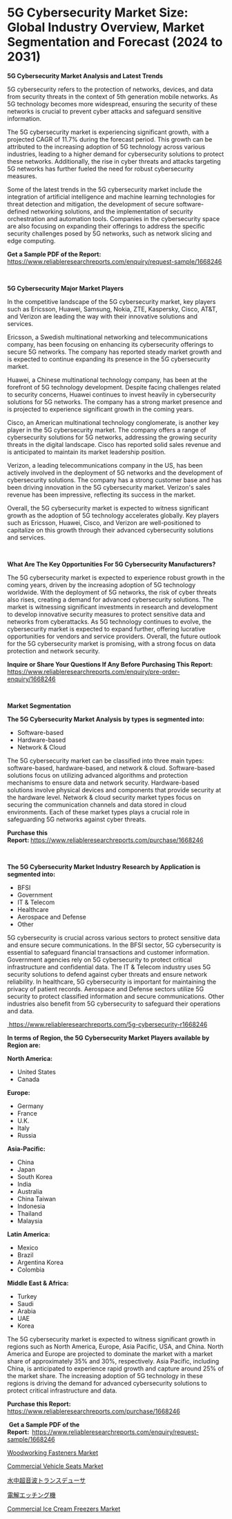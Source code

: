 <p><h1>5G Cybersecurity Market Size: Global Industry Overview, Market Segmentation and Forecast (2024 to 2031)</h1></p><p><strong>5G Cybersecurity Market Analysis and Latest Trends</strong></p>
<p><p>5G cybersecurity refers to the protection of networks, devices, and data from security threats in the context of 5th generation mobile networks. As 5G technology becomes more widespread, ensuring the security of these networks is crucial to prevent cyber attacks and safeguard sensitive information.</p><p>The 5G cybersecurity market is experiencing significant growth, with a projected CAGR of 11.7% during the forecast period. This growth can be attributed to the increasing adoption of 5G technology across various industries, leading to a higher demand for cybersecurity solutions to protect these networks. Additionally, the rise in cyber threats and attacks targeting 5G networks has further fueled the need for robust cybersecurity measures.</p><p>Some of the latest trends in the 5G cybersecurity market include the integration of artificial intelligence and machine learning technologies for threat detection and mitigation, the development of secure software-defined networking solutions, and the implementation of security orchestration and automation tools. Companies in the cybersecurity space are also focusing on expanding their offerings to address the specific security challenges posed by 5G networks, such as network slicing and edge computing.</p></p>
<p><strong>Get a Sample PDF of the Report:&nbsp;</strong> <a href="https://www.reliableresearchreports.com/enquiry/request-sample/1668246">https://www.reliableresearchreports.com/enquiry/request-sample/1668246</a></p>
<p>&nbsp;</p>
<p><strong>5G Cybersecurity Major Market Players</strong></p>
<p><p>In the competitive landscape of the 5G cybersecurity market, key players such as Ericsson, Huawei, Samsung, Nokia, ZTE, Kaspersky, Cisco, AT&T, and Verizon are leading the way with their innovative solutions and services. </p><p>Ericsson, a Swedish multinational networking and telecommunications company, has been focusing on enhancing its cybersecurity offerings to secure 5G networks. The company has reported steady market growth and is expected to continue expanding its presence in the 5G cybersecurity market.</p><p>Huawei, a Chinese multinational technology company, has been at the forefront of 5G technology development. Despite facing challenges related to security concerns, Huawei continues to invest heavily in cybersecurity solutions for 5G networks. The company has a strong market presence and is projected to experience significant growth in the coming years.</p><p>Cisco, an American multinational technology conglomerate, is another key player in the 5G cybersecurity market. The company offers a range of cybersecurity solutions for 5G networks, addressing the growing security threats in the digital landscape. Cisco has reported solid sales revenue and is anticipated to maintain its market leadership position.</p><p>Verizon, a leading telecommunications company in the US, has been actively involved in the deployment of 5G networks and the development of cybersecurity solutions. The company has a strong customer base and has been driving innovation in the 5G cybersecurity market. Verizon's sales revenue has been impressive, reflecting its success in the market.</p><p>Overall, the 5G cybersecurity market is expected to witness significant growth as the adoption of 5G technology accelerates globally. Key players such as Ericsson, Huawei, Cisco, and Verizon are well-positioned to capitalize on this growth through their advanced cybersecurity solutions and services.</p></p>
<p>&nbsp;</p>
<p><strong>What Are The Key Opportunities For 5G Cybersecurity Manufacturers?</strong></p>
<p><p>The 5G cybersecurity market is expected to experience robust growth in the coming years, driven by the increasing adoption of 5G technology worldwide. With the deployment of 5G networks, the risk of cyber threats also rises, creating a demand for advanced cybersecurity solutions. The market is witnessing significant investments in research and development to develop innovative security measures to protect sensitive data and networks from cyberattacks. As 5G technology continues to evolve, the cybersecurity market is expected to expand further, offering lucrative opportunities for vendors and service providers. Overall, the future outlook for the 5G cybersecurity market is promising, with a strong focus on data protection and network security.</p></p>
<p><strong>Inquire or Share Your Questions If Any Before Purchasing This Report:</strong> <a href="https://www.reliableresearchreports.com/enquiry/pre-order-enquiry/1668246">https://www.reliableresearchreports.com/enquiry/pre-order-enquiry/1668246</a></p>
<p>&nbsp;</p>
<p><strong>Market Segmentation</strong></p>
<p><strong>The 5G Cybersecurity Market Analysis by types is segmented into:</strong></p>
<p><ul><li>Software-based</li><li>Hardware-based</li><li>Network & Cloud</li></ul></p>
<p><p>The 5G cybersecurity market can be classified into three main types: software-based, hardware-based, and network & cloud. Software-based solutions focus on utilizing advanced algorithms and protection mechanisms to ensure data and network security. Hardware-based solutions involve physical devices and components that provide security at the hardware level. Network & cloud security market types focus on securing the communication channels and data stored in cloud environments. Each of these market types plays a crucial role in safeguarding 5G networks against cyber threats.</p></p>
<p><strong>Purchase this Report:&nbsp;</strong><a href="https://www.reliableresearchreports.com/purchase/1668246">https://www.reliableresearchreports.com/purchase/1668246</a></p>
<p>&nbsp;</p>
<p><strong>The 5G Cybersecurity Market Industry Research by Application is segmented into:</strong></p>
<p><ul><li>BFSI</li><li>Government</li><li>IT & Telecom</li><li>Healthcare</li><li>Aerospace and Defense</li><li>Other</li></ul></p>
<p><p>5G cybersecurity is crucial across various sectors to protect sensitive data and ensure secure communications. In the BFSI sector, 5G cybersecurity is essential to safeguard financial transactions and customer information. Government agencies rely on 5G cybersecurity to protect critical infrastructure and confidential data. The IT & Telecom industry uses 5G security solutions to defend against cyber threats and ensure network reliability. In healthcare, 5G cybersecurity is important for maintaining the privacy of patient records. Aerospace and Defense sectors utilize 5G security to protect classified information and secure communications. Other industries also benefit from 5G cybersecurity to safeguard their operations and data.</p></p>
<p><a href="https://www.reliableresearchreports.com/5g-cybersecurity-r1668246">&nbsp;https://www.reliableresearchreports.com/5g-cybersecurity-r1668246</a></p>
<p><strong>In terms of Region, the 5G Cybersecurity Market Players available by Region are:</strong></p>
<p>
    <p> <strong> North America: </strong>
        <ul>
            <li>United States</li>
            <li>Canada</li>
        </ul>
        </p> 
    <p> <strong> Europe: </strong>
        <ul>
            <li>Germany</li>
            <li>France</li>
            <li>U.K.</li>
            <li>Italy</li>
            <li>Russia</li>
        </ul>
        </p> 
    <p> <strong> Asia-Pacific: </strong>
        <ul>
            <li>China</li>
            <li>Japan</li>
            <li>South Korea</li>
            <li>India</li>
            <li>Australia</li>
            <li>China Taiwan</li>
            <li>Indonesia</li>
            <li>Thailand</li>
            <li>Malaysia</li>
        </ul>
        </p> 
    <p> <strong> Latin America: </strong>
        <ul>
            <li>Mexico</li>
            <li>Brazil</li>
            <li>Argentina Korea</li>
            <li>Colombia</li>
        </ul>
        </p> 
    <p> <strong> Middle East & Africa: </strong>
        <ul>
            <li>Turkey</li>
            <li>Saudi</li>
            <li>Arabia</li>
            <li>UAE</li>
            <li>Korea</li>
        </ul>
    </p>
    </p>
<p><p>The 5G cybersecurity market is expected to witness significant growth in regions such as North America, Europe, Asia Pacific, USA, and China. North America and Europe are projected to dominate the market with a market share of approximately 35% and 30%, respectively. Asia Pacific, including China, is anticipated to experience rapid growth and capture around 25% of the market share. The increasing adoption of 5G technology in these regions is driving the demand for advanced cybersecurity solutions to protect critical infrastructure and data.</p></p>
<p><strong>Purchase this Report: </strong><a href="https://www.reliableresearchreports.com/purchase/1668246">https://www.reliableresearchreports.com/purchase/1668246</a></p>
<p>&nbsp;<strong>Get a Sample PDF of the Report:&nbsp;&nbsp;</strong><a href="https://www.reliableresearchreports.com/enquiry/request-sample/1668246">https://www.reliableresearchreports.com/enquiry/request-sample/1668246</a></p>
<p><strong></strong></p>
<p><p><a href="https://github.com/mahnoor2003/Market-Research-Report-List-4/blob/main/woodworking-fasteners-market.md">Woodworking Fasteners Market</a></p><p><a href="https://github.com/juancolorado15/Market-Research-Report-List-2/blob/main/commercial-vehicle-seats-market.md">Commercial Vehicle Seats Market</a></p><p><a href="https://github.com/EmoryYundt1935/Market-Research-Report-List-1/blob/main/540442353508.md">水中超音波トランスデューサ</a></p><p><a href="https://github.com/mcbeesbxa270/Market-Research-Report-List-2/blob/main/899238153507.md">電解エッチング機</a></p><p><a href="https://www.linkedin.com/pulse/commercial-ice-cream-freezers-market-size-trends-complete-ucnae">Commercial Ice Cream Freezers Market</a></p></p>